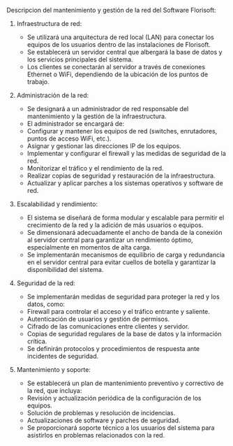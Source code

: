 Descripcion del mantenimiento y gestión de la red del Software Florisoft:

  1. Infraestructura de red:
     -  Se utilizará una arquitectura de red local (LAN) para conectar los equipos 
        de los usuarios dentro de las instalaciones de Florisoft.
     -	Se establecerá un servidor central que albergará la base de datos y los 
        servicios principales del sistema.
     -	Los clientes se conectarán al servidor a través de conexiones Ethernet o WiFi, 
        dependiendo de la ubicación de los puntos de trabajo.

   2. Administración de la red:
      -	Se designará a un administrador de red responsable del mantenimiento y la gestión de la infraestructura.
      -	El administrador se encargará de:
      -	Configurar y mantener los equipos de red (switches, enrutadores, puntos de acceso WiFi, etc.).
      -	Asignar y gestionar las direcciones IP de los equipos.
      -	Implementar y configurar el firewall y las medidas de seguridad de la red.
      -	Monitorizar el tráfico y el rendimiento de la red.
      -	Realizar copias de seguridad y restauración de la infraestructura.
      -	Actualizar y aplicar parches a los sistemas operativos y software de red.

   3. Escalabilidad y rendimiento:
      - El sistema se diseñará de forma modular y escalable para permitir el crecimiento 
        de la red y la adición de más usuarios o equipos.
      -	Se dimensionará adecuadamente el ancho de banda de la conexión al servidor central 
        para garantizar un rendimiento óptimo, especialmente en momentos de alta carga.
      -	Se implementarán mecanismos de equilibrio de carga y redundancia en el servidor 
        central para evitar cuellos de botella y garantizar la disponibilidad del sistema.

   4. Seguridad de la red:
      -	Se implementarán medidas de seguridad para proteger la red y los datos, como:
      -	Firewall para controlar el acceso y el tráfico entrante y saliente.
      -	Autenticación de usuarios y gestión de permisos.
      -	Cifrado de las comunicaciones entre clientes y servidor.
      -	Copias de seguridad regulares de la base de datos y la información crítica.
      -	Se definirán protocolos y procedimientos de respuesta ante incidentes de seguridad.

   5. Mantenimiento y soporte:
      -	Se establecerá un plan de mantenimiento preventivo y correctivo de la red, que incluya:
      -	Revisión y actualización periódica de la configuración de los equipos.
      -	Solución de problemas y resolución de incidencias.
      -	Actualizaciones de software y parches de seguridad.
      -	Se proporcionará soporte técnico a los usuarios del sistema para asistirlos en problemas
        relacionados con la red.
